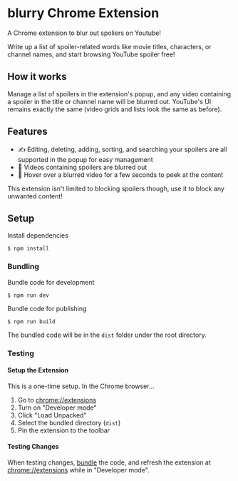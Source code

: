 # blurry Chrome Extension

A Chrome extension to blur out spoliers on Youtube!

Write up a list of spoiler-related words like movie titles, characters, or channel names, and start browsing YouTube spoiler free!

## How it works
Manage a list of spoilers in the extension's popup, and any video containing a spoiler in the title or channel name will be blurred out. YouTube's UI remains exactly the same (video grids and lists look the same as before).

## Features
- ✍ Editing, deleting, adding, sorting, and searching your spoilers are all supported in the popup for easy management 
- 🙅 Videos containing spoilers are blurred out
- 👀 Hover over a blurred video for a few seconds to peek at the content

This extension isn't limited to blocking spoilers though, use it to block any unwanted content!

## Setup

Install dependencies
```
$ npm install
```

### Bundling
Bundle code for development
```
$ npm run dev
```

Bundle code for publishing
```
$ npm run build
```

The bundled code will be in the `dist` folder under the root directory.

### Testing

#### Setup the Extension
This is a one-time setup. In the Chrome browser...
1. Go to [chrome://extensions](chrome://extensions)
2. Turn on "Developer mode"
3. Click "Load Unpacked"
4. Select the bundled directory (`dist`)
5. Pin the extension to the toolbar

#### Testing Changes
When testing changes, [bundle](#Bundling) the code, and refresh the extension at [chrome://extensions](chrome://extensions) while in "Developer mode".

